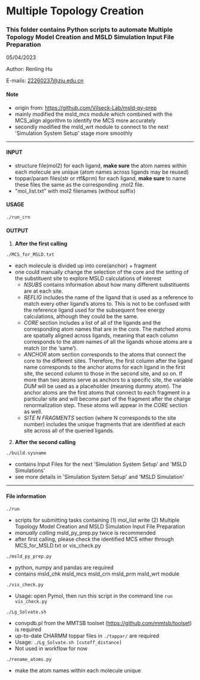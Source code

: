 # Multiple Topology Creation

### This folder contains Python scripts to automate Multiple Topology Model Creation and MSLD Simulation Input File Preparation

05/04/2023

Author: Renling Hu

E-mails: 22260237@zju.edu.cn

#### Note
 - origin from: https://github.com/Vilseck-Lab/msld-py-prep
 - mainly modified the msld_mcs module which combined with the MCS_align algorithm to identify the MCS more accurately
 - secondly modified the msld_wrt module to connect to the next 'Simulation System Setup' stage more smoothly
 
---
#### INPUT
 - structure file(mol2) for each ligand, **make sure** the atom names within each molecule are unique (atom names across ligands may be reused)
 - toppar/param files(str or rtf&prm) for each ligand, **make sure** to name these files the same as the corresponding .mol2 file. 
 - "mol_list.txt" with mol2 filenames (without suffix)

#### USAGE
`./run_crn`

#### OUTPUT
1. **After the first calling**

`./MCS_for_MSLD.txt`
 - each molecule is divided up into core(anchor) + fragment
 - one could manually change the selection of the core and the setting of the substituent site to explore MSLD calculations of interest
    - _NSUBS_ contains information about how many different substituents are at each site.
    - _REFLIG_ includes the name of the ligand that is used as a reference to match every other ligand’s atoms to. This is not to be confused with the reference ligand used for the subsequent free energy calculations, although they could be the same.
    - _CORE_ section includes a list of all of the ligands and the corresponding atom names that are in the core. The matched atoms are spatially aligned across ligands, meaning that each column corresponds to the atom names of all the ligands whose atoms are a match (or the ‘same’).
    - _ANCHOR_ atom section corresponds to the atoms that connect the core to the different sites. Therefore, the first column after the ligand name corresponds to the anchor atoms for each ligand in the first site, the second column to those in the second site, and so on. If more than two atoms serve as anchors to a specific site, the variable _DUM_ will be used as a placeholder (meaning dummy atom). The anchor atoms are the first atoms that connect to each fragment in a particular site and will become part of the fragment after the charge renormalization step. These atoms will appear in the _CORE_ section as well.   
    - _SITE N FRAGMENTS_ section (where N corresponds to the site number) includes the unique fragments that are identified at each site across all of the queried ligands.

2. **After the second calling**

`./build.sysname`
 - contains Input Files for the next 'Simulation System Setup' and 'MSLD Simulations'
 - see more details in 'Simulation System Setup' and 'MSLD Simulation'

---

#### File information
`./run`
 - scripts for submitting tasks containing (1) mol_list write (2) Multiple Topology Model Creation and MSLD Simulation Input File Preparation 
 - *manually calling* msld_py_prep.py twice is recommended
 - after first calling, please check the identified MCS either through MCS_for_MSLD.txt or vis_check.py

`./msld_py_prep.py`
 - python, numpy and pandas are required
 - contains msld_chk msld_mcs msld_crn msld_prm msld_wrt module

`./vis_check.py`
 - Usage: open Pymol, then run this script in the command line `run vis_check.py`

`./Lg_Solvate.sh`
 - convpdb.pl from the MMTSB toolset (https://github.com/mmtsb/toolset) is required
 - up-to-date CHARMM toppar files in `./tappar/` are required
 - Usage: `./Lg_Solvate.sh [cutoff_distance]`
 - Not used in workflow for now

`./rename_atoms.py`
 - make the atom names within each molecule unique
